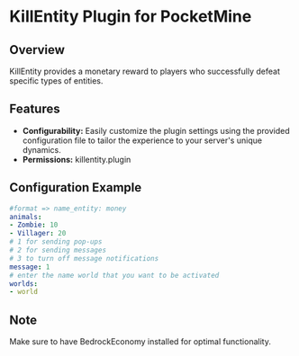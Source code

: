 # KillEntity Plugin for PocketMine

## Overview

KillEntity provides a monetary reward to players who successfully defeat specific types of entities.

## Features

- **Configurability:** Easily customize the plugin settings using the provided configuration file to tailor the experience to your server's unique dynamics.
- **Permissions:** killentity.plugin


## Configuration Example

```yaml
#format => name_entity: money
animals:
- Zombie: 10
- Villager: 20
# 1 for sending pop-ups
# 2 for sending messages
# 3 to turn off message notifications
message: 1
# enter the name world that you want to be activated
worlds:
- world
```

## Note

Make sure to have BedrockEconomy installed for optimal functionality.
